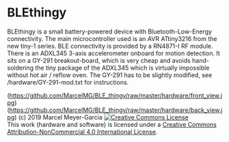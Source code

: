 # BLEthingy
BLEthingy is a small battery-powered device with Bluetooth-Low-Energy connectivity.
The main microcontroller used is an AVR ATtiny3216 from the new tiny-1 series.
BLE connectivity is provided by a RN4871-I RF module.
There is an ADXL345 3-axis accelerometer onboard for motion detection. It sits on a GY-291 breakout-board, which is very cheap and avoids hand-soldering the tiny package of the ADXL345 which is virtually impossible without hot air / reflow oven. The GY-291 has to be slightly modified, see /hardware/GY-291-mod.txt for instructions.

(https://github.com/MarcelMG/BLE_thingy/raw/master/hardware/front_view.jpg)
(https://github.com/MarcelMG/BLE_thingy/raw/master/hardware/back_view.jpg)
(c) 2019 Marcel Meyer-Garcia
<a rel="license" href="http://creativecommons.org/licenses/by-nc/4.0/"><img alt="Creative Commons License" style="border-width:0" src="https://i.creativecommons.org/l/by-nc/4.0/88x31.png" /></a><br />This work (hardware and software) is licensed under a <a rel="license" href="http://creativecommons.org/licenses/by-nc/4.0/">Creative Commons Attribution-NonCommercial 4.0 International License</a>. 

